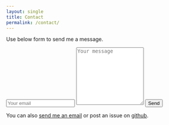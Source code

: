 ```yaml
---
layout: single 
title: Contact 
permalink: /contact/
---
```


Use below form to send me a message. 
<form method="POST" action="https://www.formingo.co/submit/kokosing@prestodb.rocks">
  <input type="email" name="email" placeholder="Your email"/>
  <textarea rows="10" name="message" placeholder="Your message"></textarea>
  <button type="submit">Send</button>
</form>

You can also [send me an email](mailto:kokosing@prestodb.rocks) or post an issue on [github](https://github.com/prestodb-rocks/site).
